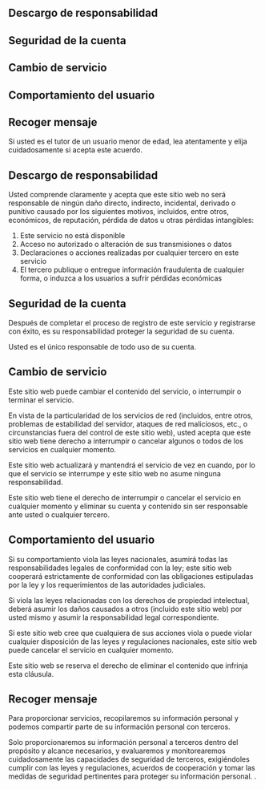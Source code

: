 ## Descargo de responsabilidad

## Seguridad de la cuenta

## Cambio de servicio

## Comportamiento del usuario

## Recoger mensaje

Si usted es el tutor de un usuario menor de edad, lea atentamente y elija cuidadosamente si acepta este acuerdo.

## Descargo de responsabilidad

Usted comprende claramente y acepta que este sitio web no será responsable de ningún daño directo, indirecto, incidental, derivado o punitivo causado por los siguientes motivos, incluidos, entre otros, económicos, de reputación, pérdida de datos u otras pérdidas intangibles:

1. Este servicio no está disponible
1. Acceso no autorizado o alteración de sus transmisiones o datos
1. Declaraciones o acciones realizadas por cualquier tercero en este servicio
1. El tercero publique o entregue información fraudulenta de cualquier forma, o induzca a los usuarios a sufrir pérdidas económicas

## Seguridad de la cuenta

Después de completar el proceso de registro de este servicio y registrarse con éxito, es su responsabilidad proteger la seguridad de su cuenta.

Usted es el único responsable de todo uso de su cuenta.

## Cambio de servicio

Este sitio web puede cambiar el contenido del servicio, o interrumpir o terminar el servicio.

En vista de la particularidad de los servicios de red (incluidos, entre otros, problemas de estabilidad del servidor, ataques de red maliciosos, etc., o circunstancias fuera del control de este sitio web), usted acepta que este sitio web tiene derecho a interrumpir o cancelar algunos o todos de los servicios en cualquier momento.

Este sitio web actualizará y mantendrá el servicio de vez en cuando, por lo que el servicio se interrumpe y este sitio web no asume ninguna responsabilidad.

Este sitio web tiene el derecho de interrumpir o cancelar el servicio en cualquier momento y eliminar su cuenta y contenido sin ser responsable ante usted o cualquier tercero.

## Comportamiento del usuario

Si su comportamiento viola las leyes nacionales, asumirá todas las responsabilidades legales de conformidad con la ley; este sitio web cooperará estrictamente de conformidad con las obligaciones estipuladas por la ley y los requerimientos de las autoridades judiciales.

Si viola las leyes relacionadas con los derechos de propiedad intelectual, deberá asumir los daños causados ​​a otros (incluido este sitio web) por usted mismo y asumir la responsabilidad legal correspondiente.

Si este sitio web cree que cualquiera de sus acciones viola o puede violar cualquier disposición de las leyes y regulaciones nacionales, este sitio web puede cancelar el servicio en cualquier momento.

Este sitio web se reserva el derecho de eliminar el contenido que infrinja esta cláusula.

## Recoger mensaje

Para proporcionar servicios, recopilaremos su información personal y podemos compartir parte de su información personal con terceros.

Solo proporcionaremos su información personal a terceros dentro del propósito y alcance necesarios, y evaluaremos y monitorearemos cuidadosamente las capacidades de seguridad de terceros, exigiéndoles cumplir con las leyes y regulaciones, acuerdos de cooperación y tomar las medidas de seguridad pertinentes para proteger su información personal. .
